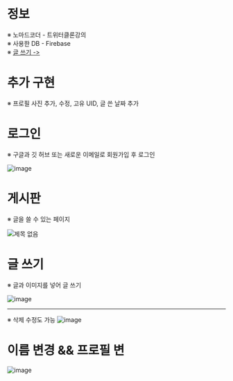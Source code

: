 # 정보
※ 노마드코더 - 트위터클론강의<br>
※ 사용한 DB - Firebase<br>
※ <a href="https://springhana.github.io/nwitter/#/">글 쓰기 -></a>
# 추가 구현
※ 프로필 사진 추가, 수정, 고유 UID, 글 쓴 날짜 추가


# 로그인
※ 구글과 깃 허브 또는 새로운 이메일로 회원가입 후 로그인

![image](https://github.com/springhana/nwitter/assets/97121074/0c80a47c-12f5-4157-9e1b-4d515256d810)


# 게시판
※ 글을 쓸 수 있는 페이지

![제목 없음](https://user-images.githubusercontent.com/97121074/230724744-32a392bc-3264-4231-9bf1-8161e856c896.png)

# 글 쓰기
※ 글과 이미지를 넣어 글 쓰기

![image](https://github.com/springhana/nwitter/assets/97121074/39a9e825-166a-44a2-9497-b6434cb9dd9c)
<br>
<hr>

※ 삭제 수정도 가능
![image](https://github.com/springhana/nwitter/assets/97121074/52f59d8e-0e76-4477-8a11-3a12868d8469)


# 이름 변경 && 프로필 변

![image](https://github.com/springhana/nwitter/assets/97121074/3cea3df9-daae-4ea0-baa7-df3ed4843134)
